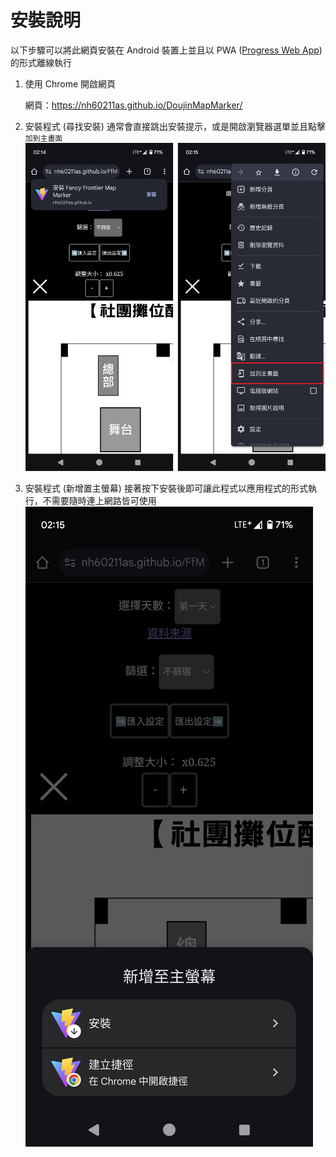 # 安裝說明

以下步驟可以將此網頁安裝在 Android 裝置上並且以 PWA ([Progress Web App](https://zh.wikipedia.org/zh-tw/%E6%B8%90%E8%BF%9B%E5%BC%8F%E7%BD%91%E7%BB%9C%E5%BA%94%E7%94%A8%E7%A8%8B%E5%BA%8F)) 的形式離線執行

1. 使用 Chrome 開啟網頁

   網頁：https://nh60211as.github.io/DoujinMapMarker/

2. 安裝程式 (尋找安裝)
   通常會直接跳出安裝提示，或是開啟瀏覽器選單並且點擊`加到主畫面`
   ![install prompt](./assets/pwa-1.png)

1. 安裝程式 (新增置主螢幕)
   接著按下安裝後即可讓此程式以應用程式的形式執行，不需要隨時連上網路皆可使用
   ![install prompt](./assets/pwa-2.png)
   